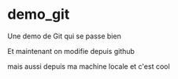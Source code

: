# demo_git

Une demo de Git qui se passe bien

Et maintenant on modifie depuis github

mais aussi depuis ma machine locale et c'est cool
